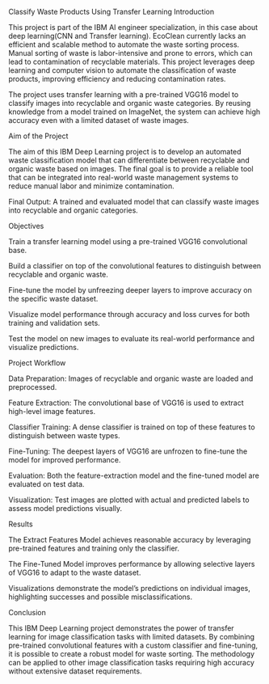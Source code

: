 Classify Waste Products Using Transfer Learning
Introduction

This project is part of the IBM AI engineer specialization, in this case about deep learning(CNN and Transfer learning). EcoClean currently lacks an efficient and scalable method to automate the waste sorting process. Manual sorting of waste is labor-intensive and prone to errors, which can lead to contamination of recyclable materials. This project leverages deep learning and computer vision to automate the classification of waste products, improving efficiency and reducing contamination rates.

The project uses transfer learning with a pre-trained VGG16 model to classify images into recyclable and organic waste categories. By reusing knowledge from a model trained on ImageNet, the system can achieve high accuracy even with a limited dataset of waste images.

Aim of the Project

The aim of this IBM Deep Learning project is to develop an automated waste classification model that can differentiate between recyclable and organic waste based on images. The final goal is to provide a reliable tool that can be integrated into real-world waste management systems to reduce manual labor and minimize contamination.

Final Output: A trained and evaluated model that can classify waste images into recyclable and organic categories.

Objectives

Train a transfer learning model using a pre-trained VGG16 convolutional base.

Build a classifier on top of the convolutional features to distinguish between recyclable and organic waste.

Fine-tune the model by unfreezing deeper layers to improve accuracy on the specific waste dataset.

Visualize model performance through accuracy and loss curves for both training and validation sets.

Test the model on new images to evaluate its real-world performance and visualize predictions.

Project Workflow

Data Preparation: Images of recyclable and organic waste are loaded and preprocessed.

Feature Extraction: The convolutional base of VGG16 is used to extract high-level image features.

Classifier Training: A dense classifier is trained on top of these features to distinguish between waste types.

Fine-Tuning: The deepest layers of VGG16 are unfrozen to fine-tune the model for improved performance.

Evaluation: Both the feature-extraction model and the fine-tuned model are evaluated on test data.

Visualization: Test images are plotted with actual and predicted labels to assess model predictions visually.

Results

The Extract Features Model achieves reasonable accuracy by leveraging pre-trained features and training only the classifier.

The Fine-Tuned Model improves performance by allowing selective layers of VGG16 to adapt to the waste dataset.

Visualizations demonstrate the model’s predictions on individual images, highlighting successes and possible misclassifications.

Conclusion

This IBM Deep Learning project demonstrates the power of transfer learning for image classification tasks with limited datasets. By combining pre-trained convolutional features with a custom classifier and fine-tuning, it is possible to create a robust model for waste sorting. The methodology can be applied to other image classification tasks requiring high accuracy without extensive dataset requirements.

